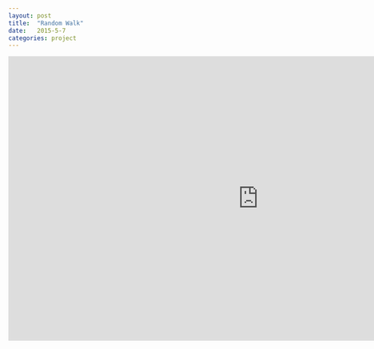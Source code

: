 ```yaml
---
layout: post
title:  "Random Walk"
date:   2015-5-7
categories: project
---
```


<iframe width="1000" height="570" scrolling="no" frameborder="0" src="http://www.openprocessing.org/sketch/198264/embed/?width=1000&height=570&border=false"></iframe>